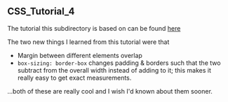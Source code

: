 ## CSS_Tutorial_4
The tutorial this subdirectory is based on can be found [here](https://www.digitalocean.com/community/tutorials/how-to-work-with-the-box-model-in-css)

The two new things I learned from this tutorial were that
- Margin between different elements overlap
- `box-sizing: border-box` changes padding & borders such that the two subtract from the overall width instead of adding to it; this makes it really easy to get exact measurements.

...both of these are really cool and I wish I'd known about them sooner.